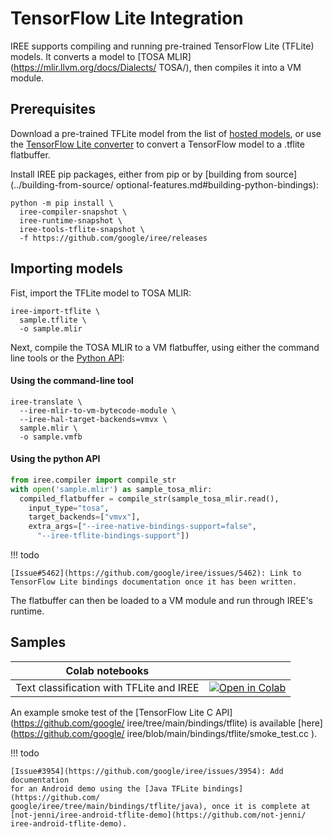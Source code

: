 # TensorFlow Lite Integration

IREE supports compiling and running pre-trained TensorFlow Lite (TFLite)
models.  It converts a model to [TOSA MLIR](https://mlir.llvm.org/docs/Dialects/
TOSA/), then compiles it into a VM module.

## Prerequisites

Download a pre-trained TFLite model from the list of [hosted models](
https://www.tensorflow.org/lite/guide/hosted_models), or use the [TensorFlow
Lite converter](https://www.tensorflow.org/lite/convert) to convert a
TensorFlow model to a .tflite flatbuffer.


Install IREE pip packages, either from pip or by
[building from source](../building-from-source/
optional-features.md#building-python-bindings):

```shell
python -m pip install \
  iree-compiler-snapshot \
  iree-runtime-snapshot \
  iree-tools-tflite-snapshot \
  -f https://github.com/google/iree/releases
```

## Importing models

Fist, import the TFLite model to TOSA MLIR:

```shell
iree-import-tflite \
  sample.tflite \
  -o sample.mlir
```

Next, compile the TOSA MLIR to a VM flatbuffer, using either the command line
tools or the [Python API](https://google.github.io/iree/bindings/python/):

#### Using the command-line tool

``` shell
iree-translate \
  --iree-mlir-to-vm-bytecode-module \
  --iree-hal-target-backends=vmvx \
  sample.mlir \
  -o sample.vmfb
```

#### Using the python API

``` python
from iree.compiler import compile_str
with open('sample.mlir') as sample_tosa_mlir:
  compiled_flatbuffer = compile_str(sample_tosa_mlir.read(),
    input_type="tosa",
    target_backends=["vmvx"],
    extra_args=["--iree-native-bindings-support=false",
      "--iree-tflite-bindings-support"])
```

!!! todo

    [Issue#5462](https://github.com/google/iree/issues/5462): Link to
    TensorFlow Lite bindings documentation once it has been written.

The flatbuffer can then be loaded to a VM module and run through IREE's runtime.

## Samples

| Colab notebooks |  |
| -- | -- |
Text classification with TFLite and IREE | [![Open in Colab](https://colab.research.google.com/assets/colab-badge.svg)](https://colab.research.google.com/github/google/iree/blob/main/colab/tflite_text_classification.ipynb)

An example smoke test of the [TensorFlow Lite C API](https://github.com/google/
iree/tree/main/bindings/tflite) is available [here](https://github.com/google/
iree/blob/main/bindings/tflite/smoke_test.cc ).

!!! todo

    [Issue#3954](https://github.com/google/iree/issues/3954): Add documentation
    for an Android demo using the [Java TFLite bindings](https://github.com/
    google/iree/tree/main/bindings/tflite/java), once it is complete at
    [not-jenni/iree-android-tflite-demo](https://github.com/not-jenni/
    iree-android-tflite-demo).
